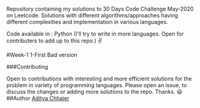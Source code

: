 Repository containing my solutions to 30 Days Code Challenge May-2020 on Leetcode. Solutions with different algorithms/approaches having different complexities and implementation in various languages.

Code available in : Python (I'll try to write in more languages. Open for contributers to add up to this repo.) ✌️

#Week-1
1-First Bad version


###Contributing

Open to contributions with interesting and more efficient solutions for the problem in variety of programming languages. Please open an issue, to discuss the changes or adding more solutions to the repo. Thanks. 😃
##Author
[Aditya Chhajer](https://github.com/adityachhajer)
